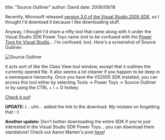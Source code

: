 
title: "Source Outliner"
author: David
date: 2006/09/18

Recently, Microsoft released [version 3.0 of the Visual Studio 2005 SDK](http://www.microsoft.com/downloads/details.aspx?FamilyID=7e0fdd66-698a-4e6a-b373-bd0642847ab7&DisplayLang=en), so I thought I'd download it because I like downloading stuff. 

Anyway, I thought I'd share a nifty tool that came along with it under the Visual Studio SDK Power Toys name (not to be confused with the [Power Toys for Visual Studio](http://msdn.microsoft.com/vstudio/downloads/powertoys/default.aspx)... I'm confused, too). Here's a screenshot of Source Outliner: 

![Source Outliner](http://www.mohundro.com/blog/content/binary/2006-09-19-SourceOutliner.png)

It acts sort of like the Class View tool window, except that it outlines the currently opened file. It also seems a lot cleaner if you happen to be deep in a namespace hierarchy. Once you have the VS2005 SDK installed, you can access this tool either by selecting Tools -&gt; Power Toys -&gt; Source Outliner or by using the CTRL + \ + O hotkey. 

[Check it out](http://www.microsoft.com/downloads/details.aspx?FamilyID=7e0fdd66-698a-4e6a-b373-bd0642847ab7&DisplayLang=en)!

**UPDATE:** I... uhh... added the link to the download. My mistake on forgetting that :-)

**Another update:** Don't bother downloading the entire SDK if you're just interested in the Visual Studio SDK Power Toys... you can download them standalone! Check out Aaron Marten's post [here](http://blogs.msdn.com/aaronmar/archive/2006/10/27/where-have-all-the-powertoys-gone.aspx)!
